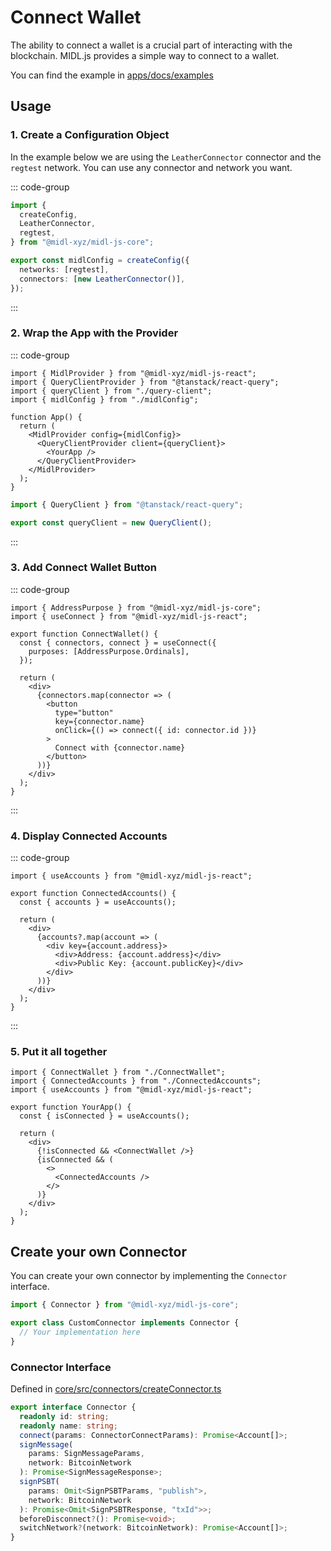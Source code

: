 # Connect Wallet

The ability to connect a wallet is a crucial part of interacting with the blockchain. MIDL.js provides a simple way to connect to a wallet.

You can find the example in [apps/docs/examples](https://github.com/midl-xyz/midl-js/tree/main/apps/docs/examples)

## Usage

### 1. Create a Configuration Object

In the example below we are using the `LeatherConnector` connector and the `regtest` network. You can use any connector and network you want.

::: code-group

```ts [midlConfig.ts]
import {
  createConfig,
  LeatherConnector,
  regtest,
} from "@midl-xyz/midl-js-core";

export const midlConfig = createConfig({
  networks: [regtest],
  connectors: [new LeatherConnector()],
});
```

:::

### 2. Wrap the App with the Provider

::: code-group

```tsx [App.tsx]
import { MidlProvider } from "@midl-xyz/midl-js-react";
import { QueryClientProvider } from "@tanstack/react-query";
import { queryClient } from "./query-client";
import { midlConfig } from "./midlConfig";

function App() {
  return (
    <MidlProvider config={midlConfig}>
      <QueryClientProvider client={queryClient}>
        <YourApp />
      </QueryClientProvider>
    </MidlProvider>
  );
}
```

```ts [query-client.ts]
import { QueryClient } from "@tanstack/react-query";

export const queryClient = new QueryClient();
```

:::

### 3. Add Connect Wallet Button

::: code-group

```tsx [ConnectWallet.tsx]
import { AddressPurpose } from "@midl-xyz/midl-js-core";
import { useConnect } from "@midl-xyz/midl-js-react";

export function ConnectWallet() {
  const { connectors, connect } = useConnect({
    purposes: [AddressPurpose.Ordinals],
  });

  return (
    <div>
      {connectors.map(connector => (
        <button
          type="button"
          key={connector.name}
          onClick={() => connect({ id: connector.id })}
        >
          Connect with {connector.name}
        </button>
      ))}
    </div>
  );
}
```

:::

### 4. Display Connected Accounts

::: code-group

```tsx [ConnectedAccounts.tsx]
import { useAccounts } from "@midl-xyz/midl-js-react";

export function ConnectedAccounts() {
  const { accounts } = useAccounts();

  return (
    <div>
      {accounts?.map(account => (
        <div key={account.address}>
          <div>Address: {account.address}</div>
          <div>Public Key: {account.publicKey}</div>
        </div>
      ))}
    </div>
  );
}
```

:::

### 5. Put it all together

```tsx
import { ConnectWallet } from "./ConnectWallet";
import { ConnectedAccounts } from "./ConnectedAccounts";
import { useAccounts } from "@midl-xyz/midl-js-react";

export function YourApp() {
  const { isConnected } = useAccounts();

  return (
    <div>
      {!isConnected && <ConnectWallet />}
      {isConnected && (
        <>
          <ConnectedAccounts />
        </>
      )}
    </div>
  );
}
```

## Create your own Connector

You can create your own connector by implementing the `Connector` interface.

```ts
import { Connector } from "@midl-xyz/midl-js-core";

export class CustomConnector implements Connector {
  // Your implementation here
}
```

### Connector Interface

Defined in [core/src/connectors/createConnector.ts](https://github.com/midl-xyz/midl-js/blob/main/packages/core/src/connectors/createConnector.ts)

```ts
export interface Connector {
  readonly id: string;
  readonly name: string;
  connect(params: ConnectorConnectParams): Promise<Account[]>;
  signMessage(
    params: SignMessageParams,
    network: BitcoinNetwork
  ): Promise<SignMessageResponse>;
  signPSBT(
    params: Omit<SignPSBTParams, "publish">,
    network: BitcoinNetwork
  ): Promise<Omit<SignPSBTResponse, "txId">>;
  beforeDisconnect?(): Promise<void>;
  switchNetwork?(network: BitcoinNetwork): Promise<Account[]>;
}
```
